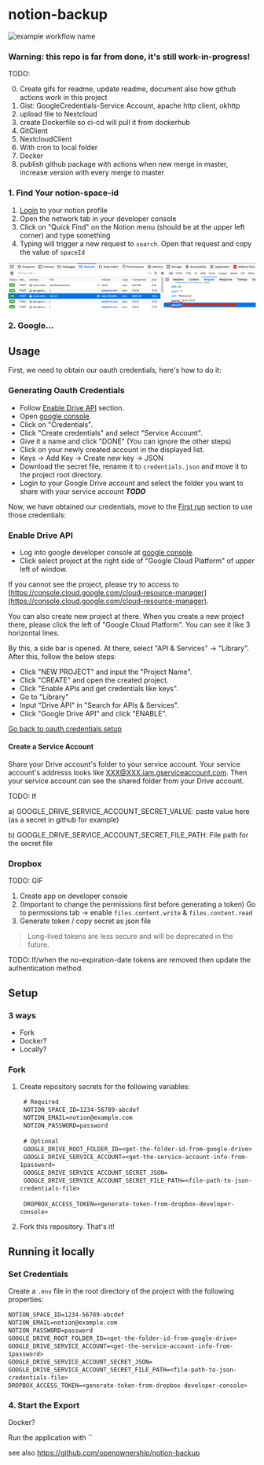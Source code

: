 # notion-backup

![example workflow name](https://github.com/jckleiner/notion-backup/workflows/notion-backup-workflow/badge.svg?branch=master)

### Warning: this repo is far from done, it's still work-in-progress!

TODO:

0. Create gifs for readme, update readme, document also how github actions work in this project
1. Gist: GoogleCredentials-Service Account, apache http client, okhttp
2. upload file to Nextcloud
3. create Dockerfile so ci-cd will pull it from dockerhub
4. GitClient
5. NextcloudClient
6. With cron to local folder
7. Docker
8. publish github package with actions when new merge in master, increase version with every merge to master

### 1. Find Your notion-space-id

1. [Login](https://www.notion.so/login) to your notion profile
2. Open the network tab in your developer console
3. Click on "Quick Find" on the Notion menu (should be at the upper left corner) and type something
4. Typing will trigger a new request to `search`. Open that request and copy the value of `spaceId`

![testImage](images/notion-search-request.png)

### 2. Google...

## Usage

First, we need to obtain our oauth credentials, here's how to do it:

### Generating Oauth Credentials

- Follow [Enable Drive API](#enable-drive-api) section.
- Open [google console](https://console.developers.google.com/).
- Click on "Credentials".
- Click "Create credentials" and select "Service Account".
- Give it a name and click "DONE" (You can ignore the other steps)
- Click on your newly created account in the displayed list.
- Keys -> Add Key -> Create new key -> JSON
- Download the secret file, rename it to `credentials.json` and move it to the project root directory.
- Login to your Google Drive account and select the folder you want to share with your service account ***TODO***

Now, we have obtained our credentials, move to the [First run](#first-run) section to use those credentials:

### Enable Drive API

- Log into google developer console at [google console](https://console.developers.google.com/).
- Click select project at the right side of "Google Cloud Platform" of upper left of window.

If you cannot see the project, please try to access
to [https://console.cloud.google.com/cloud-resource-manager](https://console.cloud.google.com/cloud-resource-manager).

You can also create new project at there. When you create a new project there, please click the left of "Google Cloud Platform". You can see it like 3
horizontal lines.

By this, a side bar is opened. At there, select "API & Services" -> "Library". After this, follow the below steps:

- Click "NEW PROJECT" and input the "Project Name".
- Click "CREATE" and open the created project.
- Click "Enable APIs and get credentials like keys".
- Go to "Library"
- Input "Drive API" in "Search for APIs & Services".
- Click "Google Drive API" and click "ENABLE".

[Go back to oauth credentials setup](#generating-oauth-credentials)

#### Create a Service Account

Share your Drive account's folder to your service account. Your service account's addresss looks like XXX@XXX.iam.gserviceaccount.com. Then your service account
can see the shared folder from your Drive account.

TODO: If

a) GOOGLE_DRIVE_SERVICE_ACCOUNT_SECRET_VALUE: paste value here (as a secret in github for example)

b) GOOGLE_DRIVE_SERVICE_ACCOUNT_SECRET_FILE_PATH: File path for the secret file

### Dropbox

TODO: GIF

1. Create app on developer console
2. (Important to change the permissions first before generating a token)
   Go to permissions tab -> enable `files.content.write` & `files.content.read`
2. Generate token / copy secret as json file

> Long-lived tokens are less secure and will be deprecated in the future.

TODO: If/when the no-expiration-date tokens are removed then update the authentication method.

## Setup

### 3 ways

* Fork
* Docker?
* Locally?

### Fork

1. Create repository secrets for the following variables:

        # Required
        NOTION_SPACE_ID=1234-56789-abcdef
        NOTION_EMAIL=notion@example.com
        NOTION_PASSWORD=password

        # Optional
        GOOGLE_DRIVE_ROOT_FOLDER_ID=<get-the-folder-id-from-google-drive>
        GOOGLE_DRIVE_SERVICE_ACCOUNT=<get-the-service-account-info-from-1password>
        GOOGLE_DRIVE_SERVICE_ACCOUNT_SECRET_JSON=
        GOOGLE_DRIVE_SERVICE_ACCOUNT_SECRET_FILE_PATH=<file-path-to-json-credentials-file>
        
        DROPBOX_ACCESS_TOKEN=<generate-token-from-dropbox-developer-console>

2. Fork this repository. That's it!

## Running it locally

### Set Credentials

Create a `.env` file in the root directory of the project with the following properties:

    NOTION_SPACE_ID=1234-56789-abcdef
    NOTION_EMAIL=notion@example.com
    NOTION_PASSWORD=password
    GOOGLE_DRIVE_ROOT_FOLDER_ID=<get-the-folder-id-from-google-drive>
    GOOGLE_DRIVE_SERVICE_ACCOUNT=<get-the-service-account-info-from-1password>
    GOOGLE_DRIVE_SERVICE_ACCOUNT_SECRET_JSON=
    GOOGLE_DRIVE_SERVICE_ACCOUNT_SECRET_FILE_PATH=<file-path-to-json-credentials-file>
    DROPBOX_ACCESS_TOKEN=<generate-token-from-dropbox-developer-console>

### 4. Start the Export

Docker?

Run the application with ``

see also https://github.com/openownership/notion-backup

